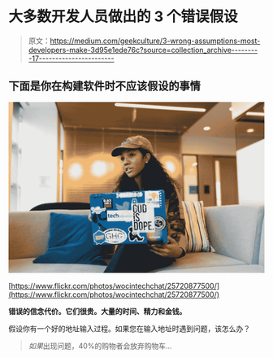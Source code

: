 # 大多数开发人员做出的 3 个错误假设

> 原文：<https://medium.com/geekculture/3-wrong-assumptions-most-developers-make-3d95e1ede76c?source=collection_archive---------17----------------------->

## 下面是你在构建软件时不应该假设的事情

![](img/a5154026e2466ffc2df9d01dfd5f0585.png)

[https://www.flickr.com/photos/wocintechchat/25720877500/](https://www.flickr.com/photos/wocintechchat/25720877500/)

**错误的信念代价。它们很贵。大量的时间、精力和金钱。**

假设你有一个好的地址输入过程。如果您在输入地址时遇到问题，该怎么办？

> *如果*出现问题，40%的购物者会放弃购物车…